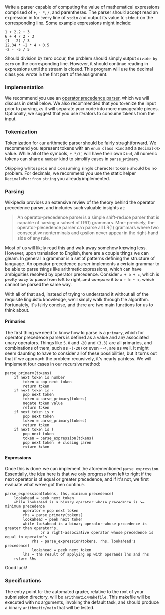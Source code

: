 Write a parser capable of computing the value of mathematical expressions comprised of `+`, `-`, `*`, `/`, and parentheses.
The parser should accept read an expression in for every line of `stdin` and output its value to `stdout` on the corresponding line.
Some example expressions might include:

```
1 + 2.2 + 3
6 + 4 / 2 - 3
(1 - 2) / 3
12.34 * -2 * 4 + 0.5
-2 - -5 / 5
```

Should division by zero occur, the problem should simply output `divide by zero` on the corresponding line.
However, it should continue reading in expressions until the stream is closed.
This program will use the decimal class you wrote in the first part of the assignment.

### Implementation

We recommend you use an [operator precedence parser](https://en.wikipedia.org/wiki/Operator-precedence_parser), which we will discuss in detail below.
We also recommended that you tokenize the input prior to parsing, as it will separate your code into more manageable pieces.
Optionally, we suggest that you use iterators to consume tokens from the input.

### Tokenization

Tokenization for our arithmetic parser should be fairly straightforward.
We recommend you represent tokens with an `enum class Kind` and a `Decimal<4>` value.
While all of the symbols, `+-*/()` will have their own `Kind`, all numeric tokens can share a `number` kind to simplify cases in `parse_primary`.

Skipping whitespace and consuming single character tokens should be no problem. 
For decimals, we recommend you use the static helper `Decimal<P>::from_string` you already implemented.

### Parsing

Wikipedia provides an extensive review of the theory behind the operator precedence parser, and includes such valuable insights as:

> An operator-precedence parser is a simple shift-reduce parser that is capable of parsing a subset of LR(1) grammars.
> More precisely, the operator-precedence parser can parse all LR(1) grammars where two consecutive nonterminals and epsilon never appear in the right-hand side of any rule.

Most of us will likely read this and walk away somehow knowing less.
However, upon translation to English, there are a couple things we can gleam.
In general, a grammar is a set of patterns defining the structure of language.
An operator precedence parser implements a certain grammar to be able to parse things like arithmetic expressions, which can have ambiguities resolved by operator precedence.
Consider `a + b + c`, which is pretty easy to parse from left to right, and compare it to `a + b * c`, which cannot be parsed the same way.

With all of that said, instead of trying to understand it without all of the requisite linguistic knowledge, we'll simply walk through the algorithm.
Fortunately, it's fairly concise, and there are two main functions for us to think about.

#### Primaries

The first thing we need to know how to parse is a `primary`, which for operator precedence parsers is defined as a value and any associated unary operators.
Things like `5.0` and `-20` and `(3.3)` are all primaries, and combinations of them, such as `-(-20)` or even `--4`, are as well.
It might seem daunting to have to consider all of these possibilities, but it turns out that if we approach the problem recursively, it's nearly painless.
We will implement four cases in our recursive method:

```
parse_primary(tokens)
    if next token is number
        token = pop next token
        return token
    if next token is -
        pop next token
        token = parse_primary(tokens)
        negate token value
        return token
    if next token is +
        pop next token
        token = parse_primary(tokens)
        return token
    if next token is (
        pop next token
        token = parse_expression(tokens)
        pop next token  # closing paren
        return token
```

#### Expressions

Once this is done, we can implement the aforementioned `parse_expression`.
Essentially, the idea here is that we only progress from left to right if the next operator is of equal or greater precedence, and if it's not, we first evaluate what we've got then continue.

```
parse_expression(tokens, lhs, minimum precedence)
    lookahead = peek next token
    while lookahead is a binary operator whose precedence is >= minimum precedence
        operator = pop next token
        rhs = parse_primary(tokens)
        lookahead = peek next token
        while lookahead is a binary operator whose precedence is greater than operator's, 
                or a right-associative operator whose precedence is equal to operator's
            rhs = parse_expression(tokens, rhs, lookahead's precedence)
            lookahead = peek next token
        lhs = the result of applying op with operands lhs and rhs
    return lhs
```

Good luck!

### Specifications

The entry point for the automated grader, relative to the root of your submission directory, will be `arithmetic/Makefile`.
This makefile will be executed with no arguments, invoking the default task, and should produce a binary `arithmetic/main` that will be tested. 
